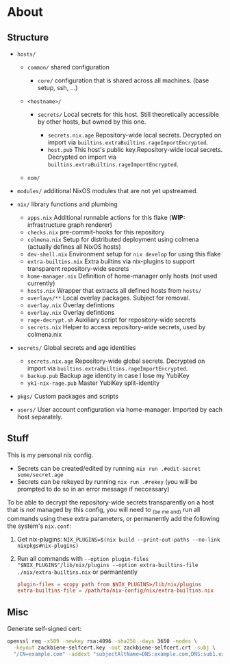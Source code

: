 # About

## Structure

- `hosts/`

  - `common/` shared configuration

    - `core/` configuration that is shared across all machines. (base setup, ssh, ...)

  - `<hostname>/`

	- `secrets/` Local secrets for this host. Still theoretically accessible by other hosts, but owned by this one.

	  - `secrets.nix.age` Repository-wide local secrets. Decrypted on import via `builtins.extraBuiltins.rageImportEncrypted`.
	  - `host.pub` This host's public key.Repository-wide local secrets. Decrypted on import via `builtins.extraBuiltins.rageImportEncrypted`.

  - `nom/`

- `modules/` additional NixOS modules that are not yet upstreamed.

- `nix/` library functions and plumbing

  - `apps.nix` Additional runnable actions for this flake (**WIP:** infrastructure graph renderer)
  - `checks.nix` pre-commit-hooks for this repository
  - `colmena.nix` Setup for distributed deployment using colmena (actually defines all NixOS hosts)
  - `dev-shell.nix` Environment setup for `nix develop` for using this flake
  - `extra-builtins.nix` Extra builtins via nix-plugins to support transparent repository-wide secrets
  - `home-manager.nix` Definition of home-manager only hosts (not used currently)
  - `hosts.nix` Wrapper that extracts all defined hosts from `hosts/`
  - `overlays/**` Local overlay packages. Subject for removal.
  - `overlay.nix` Overlay defintions
  - `overlay.nix` Overlay defintions
  - `rage-decrypt.sh` Auxiliary script for repository-wide secrets
  - `secrets.nix` Helper to access repository-wide secrets, used by colmena.nix

- `secrets/` Global secrets and age identities

  - `secrets.nix.age` Repository-wide global secrets. Decrypted on import via `builtins.extraBuiltins.rageImportEncrypted`.
  - `backup.pub` Backup age identity in case I lose my YubiKey
  - `yk1-nix-rage.pub` Master YubiKey split-identity

- `pkgs/` Custom packages and scripts

- `users/` User account configuration via home-manager. Imported by each host separately.

## Stuff

This is my personal nix config.

- Secrets can be created/edited by running `nix run .#edit-secret some/secret.age`
- Secrets can be rekeyed by running `nix run .#rekey` (you will be prompted to do so in an error message if neccessary)

To be able to decrypt the repository-wide secrets transparently on a host that
is _not_ managed by this config, you will need to <sub>(be me and)</sub> run
all commands using these extra parameters, or permanently add the following the system's `nix.conf`:

1. Get nix-plugins: `NIX_PLUGINS=$(nix build --print-out-paths --no-link nixpkgs#nix-plugins)`
2. Run all commands with `--option plugin-files "$NIX_PLUGINS"/lib/nix/plugins --option extra-builtins-file ./nix/extra-builtins.nix`
   or permantently

	```toml
	plugin-files = <copy path from $NIX_PLUGINS>/lib/nix/plugins
	extra-builtins-file = /path/to/nix-config/nix/extra-builtins.nix
	```

## Misc

Generate self-signed cert:

```bash
openssl req -x509 -newkey rsa:4096 -sha256 -days 3650 -nodes \
  -keyout zackbiene-selfcert.key -out zackbiene-selfcert.crt -subj \
  "/CN=example.com" -addext "subjectAltName=DNS:example.com,DNS:sub1.example.com,DNS:sub2.example.com,IP:10.0.0.1"
```
